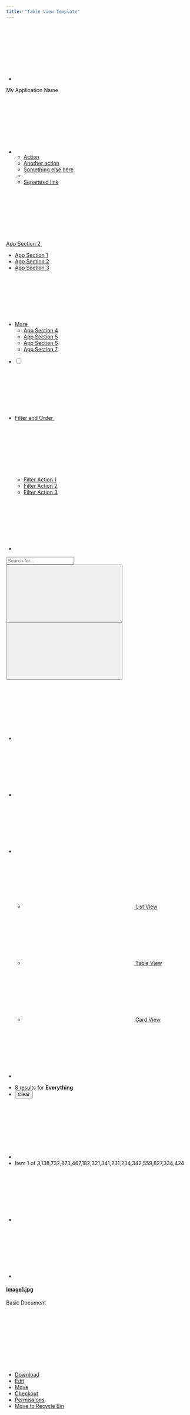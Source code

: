 ```yaml
---
title: "Table View Template"
---
```


<nav class="application-bar application-bar-dark navbar navbar-expand-md">
	<div class="container-fluid container-fluid-max-xl">
		<ul class="navbar-nav">
			<li class="nav-item">
				<a class="nav-link nav-link-monospaced" href="#1">
					<svg aria-hidden="true" class="lexicon-icon lexicon-icon-product-menu-closed">
						<use xlink:href="/images/icons/icons.svg#product-menu-closed" />
					</svg>
				</a>
			</li>
		</ul>
		<div class="navbar-title navbar-text-truncate">My Application Name</div>
		<ul class="navbar-nav">
			<li class="dropdown nav-item">
				<a aria-expanded="false" aria-haspopup="true" class="dropdown-toggle nav-link nav-link-monospaced" data-toggle="dropdown" href="#1" role="button">
					<svg aria-hidden="true" class="lexicon-icon lexicon-icon-ellipsis-v">
						<use xlink:href="/images/icons/icons.svg#ellipsis-v" />
					</svg>
				</a>
				<ul aria-labelledby="navbarDropdownMenuLink" class="dropdown-menu dropdown-menu-right">
					<li><a class="dropdown-item" href="#1">Action</a></li>
					<li><a class="dropdown-item" href="#1">Another action</a></li>
					<li><a class="dropdown-item" href="#1">Something else here</a></li>
					<li class="dropdown-divider"></li>
					<li><a class="dropdown-item" href="#1">Separated link</a></li>
				</ul>
			</li>
		</ul>
	</div>
</nav>

<nav class="navbar navbar-collapse-absolute navbar-expand-md navbar-underline navigation-bar navigation-bar-secondary">
	<div class="container-fluid container-fluid-max-xl">
		<a aria-controls="navigationBarCollapse01" aria-expanded="false" aria-label="Toggle Navigation" class="collapsed navbar-toggler navbar-toggler-link" data-toggle="collapse" href="#navigationBarCollapse01" role="button">
			<span class="navbar-text-truncate">App Section 2</span>
			<svg aria-hidden="true" class="lexicon-icon lexicon-icon-caret-bottom">
				<use xlink:href="/images/icons/icons.svg#caret-bottom" />
			</svg>
		</a>
		<div class="collapse navbar-collapse" id="navigationBarCollapse01">
			<div class="container-fluid container-fluid-max-xl">
				<ul class="navbar-nav">
					<li class="nav-item">
						<a class="nav-link" href="#1">
							<span class="navbar-text-truncate">App Section 1</span>
						</a>
					</li>
					<li aria-label="Current Page" class="nav-item">
						<a class="active nav-link" href="#1">
							<span class="navbar-text-truncate">App Section 2</span>
						</a>
					</li>
					<li class="nav-item">
						<a class="nav-link" href="#1">
							<span class="navbar-text-truncate">App Section 3</span>
						</a>
					</li>
					<li class="dropdown nav-item show-dropdown-on-collapse">
						<a aria-expanded="false" aria-haspopup="true" class="dropdown-toggle nav-link" data-toggle="dropdown" href="#1" role="button">
							<span class="navbar-text-truncate">More</span>
							<svg aria-hidden="true" class="lexicon-icon lexicon-icon-caret-bottom">
								<use xlink:href="/images/icons/icons.svg#caret-bottom" />
							</svg>
						</a>
						<ul aria-labelledby="" class="dropdown-menu">
							<li><a class="dropdown-item" href="#1">App Section 4</a></li>
							<li><a class="dropdown-item" href="#1">App Section 5</a></li>
							<li><a class="dropdown-item" href="#1">App Section 6</a></li>
							<li><a class="dropdown-item" href="#1">App Section 7</a></li>
						</ul>
					</li>
				</ul>
			</div>
		</div>
	</div>
</nav>

<nav class="management-bar management-bar-light navbar navbar-expand-md">
	<div class="container-fluid container-fluid-max-xl">
		<ul class="navbar-nav">
			<li class="nav-item">
				<div class="custom-control custom-checkbox">
					<label>
						<input class="custom-control-input" type="checkbox">
						<span class="custom-control-label"></span>
					</label>
				</div>
			</li>
			<li class="dropdown nav-item">
				<a aria-expanded="false" class="dropdown-toggle nav-link navbar-breakpoint-down-d-none" data-toggle="dropdown" href="#1" role="button">
					<span class="navbar-text-truncate">Filter and Order</span>
					<svg aria-hidden="true" class="lexicon-icon lexicon-icon-caret-bottom">
						<use xlink:href="/images/icons/icons.svg#caret-bottom" />
					</svg>
				</a>
				<a aria-expanded="false" class="nav-link nav-link-monospaced dropdown-toggle navbar-breakpoint-d-none" data-toggle="dropdown" href="#1" role="button">
					<svg aria-hidden="true" class="lexicon-icon lexicon-icon-filter">
						<use xlink:href="/images/icons/icons.svg#filter" />
					</svg>
				</a>
				<ul class="dropdown-menu">
					<li><a class="dropdown-item" href="#1">Filter Action 1</a></li>
					<li><a class="dropdown-item" href="#1">Filter Action 2</a></li>
					<li><a class="dropdown-item" href="#1">Filter Action 3</a></li>
				</ul>
			</li>
			<li class="nav-item">
				<a class="nav-link nav-link-monospaced order-arrow-up-active" href="#1">
					<svg aria-hidden="true" class="lexicon-icon lexicon-icon-order-arrow">
						<use xlink:href="/images/icons/icons.svg#order-arrow" />
					</svg>
				</a>
			</li>
		</ul>
		<div class="navbar-form navbar-form-autofit navbar-overlay navbar-overlay-sm-down">
			<div class="container-fluid container-fluid-max-xl">
				<form role="search">
					<div class="input-group">
						<div class="input-group-item">
							<input class="form-control input-group-inset input-group-inset-after" placeholder="Search for..." type="text">
							<span class="input-group-inset-item input-group-inset-item-after">
								<button class="btn btn-unstyled" type="submit">
									<svg aria-hidden="true" class="lexicon-icon lexicon-icon-search">
										<use xlink:href="/images/icons/icons.svg#search" />
									</svg>
								</button>
								<button class="btn btn-unstyled d-none" type="button">
									<svg aria-hidden="true" class="lexicon-icon lexicon-icon-times">
										<use xlink:href="/images/icons/icons.svg#times" />
									</svg>
								</button>
							</span>
						</div>
					</div>
				</form>
			</div>
		</div>
		<ul class="navbar-nav">
			<li class="nav-item navbar-breakpoint-d-none">
				<a class="nav-link nav-link-monospaced clay-site-open-overlay-sm-down" href="#1">
					<svg aria-hidden="true" class="lexicon-icon lexicon-icon-search">
						<use xlink:href="/images/icons/icons.svg#search" />
					</svg>
				</a>
			</li>
			<li class="nav-item">
				<a class="nav-link nav-link-monospaced" href="#uniqueSidenavCollapseId1" id="uniqueSidenavToggler1" role="button">
					<svg aria-hidden="true" class="lexicon-icon lexicon-icon-info-circle-open">
						<use xlink:href="/images/icons/icons.svg#info-circle-open" />
					</svg>
				</a>
			</li>
			<li class="dropdown nav-item">
				<a aria-expanded="false" class="dropdown-toggle nav-link nav-link-monospaced" data-toggle="dropdown" href="#1" role="button">
					<svg aria-hidden="true" class="lexicon-icon lexicon-icon-table">
						<use xlink:href="/images/icons/icons.svg#table" />
					</svg>
				</a>
				<ul class="dropdown-menu dropdown-menu-right dropdown-menu-indicator-start">
					<li>
						<a class="dropdown-item" href="#1">
							<span class="dropdown-item-indicator">
								<svg aria-hidden="true" class="lexicon-icon lexicon-icon-list">
									<use xlink:href="/images/icons/icons.svg#list" />
								</svg>
							</span>
							List View
						</a>
					</li>
					<li>
						<a class="active dropdown-item" href="#1">
							<span class="dropdown-item-indicator">
								<svg aria-hidden="true" class="lexicon-icon lexicon-icon-table">
									<use xlink:href="/images/icons/icons.svg#table" />
								</svg>
							</span>
							Table View
						</a>
					</li>
					<li>
						<a class="dropdown-item" href="#1">
							<span class="dropdown-item-indicator">
								<svg aria-hidden="true" class="lexicon-icon lexicon-icon-cards2">
									<use xlink:href="/images/icons/icons.svg#cards2" />
								</svg>
							</span>
							Card View
						</a>
					</li>
				</ul>
			</li>
			<li class="nav-item">
				<a class="btn btn-primary nav-btn nav-btn-monospaced navbar-breakpoint-down-d-none" href="#1">
					<svg aria-hidden="true" class="lexicon-icon lexicon-icon-plus">
						<use xlink:href="/images/icons/icons.svg#plus" />
					</svg>
				</a>
			</li>
		</ul>
	</div>
</nav>

<nav class="tbar subnav-tbar subnav-tbar-primary">
	<div class="container-fluid container-fluid-max-xl">
		<ul class="tbar-nav">
			<li class="tbar-item tbar-item-expand">
				<div class="tbar-section">
					<span class="component-text text-truncate-inline">
						<span class="text-truncate">8 results for <strong>Everything</strong></span>
					</span>
				</div>
			</li>
			<li class="tbar-item">
				<button class="btn btn-unstyled component-link tbar-link" type="button">Clear</button>
			</li>
		</ul>
	</div>
</nav>

<div class="closed sidenav-container" id="uniqueSidenavCollapseId1">
	<div class="sidenav-menu-slider">
		<div class="sidebar sidebar-light sidenav-menu">
			<nav class="component-tbar tbar">
				<div class="container-fluid">
					<ul class="tbar-nav">
						<li class="tbar-item">
							<a class="component-action disabled" href="#disabled" role="button" tabindex="-1">
								<svg aria-hidden="true" class="lexicon-icon lexicon-icon-angle-left">
									<use xlink:href="/images/icons/icons.svg#angle-left" />
								</svg>
							</a>
						</li>
						<li class="tbar-item tbar-item-expand">
							<div class="tbar-section">
								<span class="text-truncate-inline">
									<span class="text-truncate">Item 1 of 3,138,732,873,467,182,321,341,231,234,342,559,827,334,424</span>
								</span>
							</div>
						</li>
						<li class="tbar-item">
							<a class="component-action" href="#1" role="button">
								<svg aria-hidden="true" class="lexicon-icon lexicon-icon-angle-right">
									<use xlink:href="/images/icons/icons.svg#angle-right" />
								</svg>
							</a>
						</li>
						<li class="tbar-item">
							<a class="component-action sidenav-close" href="#1" role="button">
								<svg aria-hidden="true" class="lexicon-icon lexicon-icon-times">
									<use xlink:href="/images/icons/icons.svg#times" />
								</svg>
							</a>
						</li>
					</ul>
				</div>
			</nav>
			<div class="sidebar-header">
				<div class="autofit-row sidebar-section">
					<div class="autofit-col autofit-col-expand">
						<h4 class="component-title">
							<span class="text-truncate-inline">
								<a class="text-truncate" href="#1">Image1.jpg</a>
							</span>
						</h4>
						<p class="component-subtitle">Basic Document</p>
					</div>
					<div class="autofit-col">
						<div class="dropdown dropdown-action">
							<a aria-expanded="false" aria-haspopup="true" class="component-action dropdown-toggle" data-toggle="dropdown" href="#1" role="button">
								<svg aria-hidden="true" class="lexicon-icon lexicon-icon-ellipsis-v">
									<use xlink:href="/images/icons/icons.svg#ellipsis-v" />
								</svg>
							</a>
							<ul class="dropdown-menu">
								<li><a class="dropdown-item" href="#1" role="button">Download</a></li>
								<li><a class="dropdown-item" href="#1">Edit</a></li>
								<li><a class="dropdown-item" href="#1">Move</a></li>
								<li><a class="dropdown-item" href="#1" role="button">Checkout</a></li>
								<li><a class="dropdown-item" href="#1">Permissions</a></li>
								<li><a class="dropdown-item" href="#1" role="button">Move to Recycle Bin</a></li>
							</ul>
						</div>
					</div>
				</div>
			</div>
			<div class="sidebar-body">
				<nav class="component-navigation-bar navbar navigation-bar navbar-collapse-absolute navbar-expand-md navbar-underline">
					<a aria-controls="sidebarLightCollapse00" aria-expanded="false" aria-label="Toggle Navigation" class="collapsed navbar-toggler navbar-toggler-link" data-toggle="collapse" href="#sidebarLightCollapse00" role="button">
						<span class="navbar-text-truncate">Details</span>
						<svg aria-hidden="true" class="lexicon-icon lexicon-icon-caret-bottom">
							<use xlink:href="/images/icons/icons.svg#caret-bottom" />
						</svg>
					</a>
					<div class="collapse navbar-collapse" id="sidebarLightCollapse00">
						<ul class="nav navbar-nav" role="tablist">
							<li class="nav-item">
								<a aria-controls="sidebarLightDetails" class="active nav-link" data-toggle="tab" href="#sidebarLightDetails" id="sidebarLightDetailsTab" role="tab">
									<span class="navbar-text-truncate">Details</span>
								</a>
							</li>
							<li class="nav-item">
								<a aria-controls="sidebarLightVersions" class="nav-link" data-toggle="tab" href="#sidebarLightVersions" id="sidebarLightVersionsTab" role="tab">
									<span class="navbar-text-truncate">Versions</span>
								</a>
							</li>
						</ul>
					</div>
				</nav>
				<div class="tab-content">
					<div aria-labelledby="sidebarLightDetailsTab" class="active fade show tab-pane" id="sidebarLightDetails" role="tabpanel">
						<div class="aspect-ratio aspect-ratio-16-to-9 sidebar-panel" style="margin-top:1.5rem;">
							<img alt="thumbnail" class="aspect-ratio-item-center-middle aspect-ratio-item-fluid" src="/images/DeathtoStock_Desk4.jpg">
							<div class="sticker sticker-bottom-left sticker-danger">JPG</div>
						</div>
						<dl class="sidebar-dl sidebar-section">
							<dt class="sidebar-dt">Url</dt>
							<dd class="sidebar-dd">
								<a href="#1">http://localhost:8080/documents/20140/</a>
							</dd>
							<dt class="sidebar-dt">Webdav Url</dt>
							<dd class="sidebar-dd">
								<a href="#1">http://localhost:8080/webdav/guest/</a>
							</dd>
							<dt class="sidebar-dt">Created</dt>
							<dd class="sidebar-dd">
								<a href="#1">Helen Smith</a>
							</dd>
							<dt class="sidebar-dt">Description</dt>
							<dd class="sidebar-dd">A picture of a person using a ruler and exacto knife to cut construction paper.</dd>
							<dt class="sidebar-dt">Size</dt>
							<dd class="sidebar-dd">745KB</dd>
							<dt class="sidebar-dt">Extension</dt>
							<dd class="sidebar-dd">PNG</dd>
							<dt class="sidebar-dt">Version</dt>
							<dd class="sidebar-dd">2.0</dd>
							<dt class="sidebar-dt">Tags</dt>
							<dd class="sidebar-dd">
								<span class="label label-lg label-secondary">
									<span class="label-item label-item-expand">Tag One</span>
								</span>
								<span class="label label-lg label-secondary">
									<span class="label-item label-item-expand">Tag Two</span>
								</span>
								<span class="label label-lg label-secondary">
									<span class="label-item label-item-expand">Tag Three</span>
								</span>
								<span class="label label-lg label-secondary">
									<span class="label-item label-item-expand">Tag Four</span>
								</span>
								<span class="label label-lg label-secondary">
									<span class="label-item label-item-expand">Tag Five</span>
								</span>
								<span class="label label-lg label-secondary">
									<span class="label-item label-item-expand">Tag Six</span>
								</span>
								<span class="label label-lg label-secondary">
									<span class="label-item label-item-expand">Tag Seven</span>
								</span>
								<span class="label label-lg label-secondary">
									<span class="label-item label-item-expand">Tag Eight</span>
								</span>
							</dd>
							<dt class="sidebar-dt">Related Assets</dt>
							<dd class="sidebar-dd">
								<ul class="list-group sidebar-list-group">
									<li class="list-group-item list-group-item-flex">
										<div class="autofit-col">
											<div class="sticker sticker-secondary">
												<span class="inline-item">
													<svg aria-hidden="true" class="lexicon-icon lexicon-icon-folder">
														<use xlink:href="/images/icons/icons.svg#folder" />
													</svg>
												</span>
											</div>
										</div>
										<div class="autofit-col autofit-col-expand">
											<section class="autofit-section">
												<div class="list-group-title text-truncate-inline">
													<a class="text-truncate" href="#1">ReallySuperInsanelyJustIncrediblyLongAndTotallyNotPossibleWordButWeAreReallyTryingToCoverAllOurBasesHereJustInCaseSomeoneIsNutsAsPerUsual</a>
												</div>
											</section>
										</div>
									</li>
									<li class="list-group-item list-group-item-flex">
										<div class="autofit-col">
											<div class="sticker sticker-secondary">
												<span class="inline-item">
													<svg aria-hidden="true" class="lexicon-icon lexicon-icon-folder">
														<use xlink:href="/images/icons/icons.svg#folder" />
													</svg>
												</span>
											</div>
										</div>
										<div class="autofit-col autofit-col-expand">
											<section class="autofit-section">
												<div class="list-group-title text-truncate-inline">
													<a class="text-truncate" href="#1">Surf Blog Entry Two</a>
												</div>
											</section>
										</div>
									</li>
								</ul>
							</dd>
						</dl>
					</div>
					<div aria-labelledby="sidebarLightVersionsTab" class="fade tab-pane" id="sidebarLightVersions" role="tabpanel">
						<ul class="list-group sidebar-list-group">
							<li class="list-group-item list-group-item-flex">
								<div class="autofit-col autofit-col-expand">
									<div class="list-group-title">Version 1.2</div>
									<div class="list-group-subtitle">By Helen, on 8/31/17 9:15am</div>
									<div class="list-group-subtext">No Change Log</div>
								</div>
								<div class="autofit-col">
									<div class="dropdown dropdown-action">
										<a aria-expanded="false" aria-haspopup="true" class="component-action dropdown-toggle" data-toggle="dropdown" href="#1" id="sidebarLightListDropdownId01" role="button">
											<svg aria-hidden="true" class="lexicon-icon lexicon-icon-ellipsis-v">
												<use xlink:href="/images/icons/icons.svg#ellipsis-v" />
											</svg>
										</a>
										<ul aria-labelledBy="sidebarLightListDropdownId01" class="dropdown-menu">
											<li><a class="dropdown-item" href="#1" role="button">Download</a></li>
											<li><a class="dropdown-item" href="#1">Edit</a></li>
											<li><a class="dropdown-item" href="#1">Move</a></li>
											<li><a class="dropdown-item" href="#1" role="button">Checkout</a></li>
											<li><a class="dropdown-item" href="#1">Permissions</a></li>
											<li><a class="dropdown-item" href="#1" role="button">Move to Recycle Bin</a></li>
										</ul>
									</div>
								</div>
							</li>
							<li class="list-group-item list-group-item-flex">
								<div class="autofit-col autofit-col-expand">
									<div class="list-group-title">Version 1.1</div>
									<div class="list-group-subtitle">By Helen, on 8/31/17 8:00am</div>
									<div class="list-group-subtext">No Change Log</div>
								</div>
								<div class="autofit-col">
									<div class="dropdown dropdown-action">
										<a aria-expanded="false" aria-haspopup="true" class="component-action dropdown-toggle" data-toggle="dropdown" href="#1" id="sidebarLightListDropdownId02" role="button">
											<svg aria-hidden="true" class="lexicon-icon lexicon-icon-ellipsis-v">
												<use xlink:href="/images/icons/icons.svg#ellipsis-v" />
											</svg>
										</a>
										<ul aria-labelledBy="sidebarLightListDropdownId02" class="dropdown-menu">
											<li><a class="dropdown-item" href="#1" role="button">Download</a></li>
											<li><a class="dropdown-item" href="#1">Edit</a></li>
											<li><a class="dropdown-item" href="#1">Move</a></li>
											<li><a class="dropdown-item" href="#1" role="button">Checkout</a></li>
											<li><a class="dropdown-item" href="#1">Permissions</a></li>
											<li><a class="dropdown-item" href="#1" role="button">Move to Recycle Bin</a></li>
										</ul>
									</div>
								</div>
							</li>
						</ul>
					</div>
				</div>
			</div>
		</div>
	</div>
	<div class="container-fluid container-fluid-max-xl container-no-gutters-sm-down container-view sidenav-content">
		<form>
			<div class="table-responsive">
				<table class="show-quick-actions-on-hover table table-autofit table-nowrap table-list">
					<thead>
						<tr>
							<th></th>
							<th class="table-cell-expand table-head-title">
								<span class="inline-item inline-item-before">
									<a href="#1">
										<svg aria-hidden="true" class="lexicon-icon lexicon-icon-drag">
											<use xlink:href="/images/icons/icons.svg#drag" />
										</svg>
									</a></span><a class="inline-item text-truncate-inline" href="#1"><span class="text-truncate" title="ReallySuperInsanelyJustIncrediblyLongAndTotallyNotPossibleWordButWeAreReallyTryingToCoverAllOurBasesHereJustInCaseSomeoneIsNutsAsPerUsual">ReallySuperInsanelyJustIncrediblyLongAndTotallyNotPossibleWordButWeAreReallyTryingToCoverAllOurBasesHereJustInCaseSomeoneIsNutsAsPerUsual</span><span class="inline-item inline-item-after">
										<svg aria-hidden="true" class="lexicon-icon lexicon-icon-order-arrow-down">
											<use xlink:href="/images/icons/icons.svg#order-arrow-down" />
										</svg>
									</span>
								</a>
							</th>
							<th><span class="inline-item">Size</span></th>
							<th><span class="inline-item">Status</span></th>
							<th><span class="inline-item">Creation Date</span></th>
							<th><span class="inline-item">Modification Date</span></th>
							<th></th>
						</tr>
					</thead>
					<tbody>
						<tr>
							<td>
								<div class="custom-control custom-checkbox">
									<label>
										<input class="custom-control-input" type="checkbox">
										<span class="custom-control-label"></span>
									</label>
								</div>
							</td>
							<td class="table-cell-expand">
								<div class="autofit-row">
									<div class="autofit-col">
										<span class="sticker sticker-danger">PNG</span>
									</div>
									<div class="autofit-col autofit-col-expand">
										<div class="table-list-title">
											<span class="text-truncate-inline">
												<span class="text-truncate" title="Wings eu, pumpkin spice robusta, kopi-luwak mocha caffeine froth grounds.">Wings eu, pumpkin spice robusta, kopi-luwak mocha caffeine froth grounds.</span>
											</span>
										</div>
									</div>
								</div>
							</td>
							<td>700KB</td>
							<td>
								<span class="label label-success">
									<span class="label-item label-item-expand">Approved</span>
								</span>
							</td>
							<td>6 days ago</td>
							<td>4 days ago</td>
							<td>
								<div class="quick-action-menu">
									<a class="component-action quick-action-item" href="#1">
										<svg aria-hidden="true" class="lexicon-icon lexicon-icon-trash">
											<use xlink:href="/images/icons/icons.svg#trash" />
										</svg>
									</a>
									<a class="component-action quick-action-item" href="#1">
										<svg aria-hidden="true" class="lexicon-icon lexicon-icon-download">
											<use xlink:href="/images/icons/icons.svg#download" />
										</svg>
									</a>
									<a class="component-action quick-action-item" href="#1">
										<svg aria-hidden="true" class="lexicon-icon lexicon-icon-expand">
											<use xlink:href="/images/icons/icons.svg#expand" />
										</svg>
									</a>
								</div>
								<div class="dropdown dropdown-action">
									<a aria-expanded="false" aria-haspopup="true" class="component-action dropdown-toggle" data-toggle="dropdown" href="#1" id="dropdownAction1" role="button">
										<svg aria-hidden="true" class="lexicon-icon lexicon-icon-ellipsis-v">
											<use xlink:href="/images/icons/icons.svg#ellipsis-v" />
										</svg>
									</a>
									<ul aria-labelledby="" class="dropdown-menu dropdown-menu-right">
										<li><a class="dropdown-item" href="#1">Remove</a></li>
										<li><a class="dropdown-item" href="#1">Download</a></li>
										<li><a class="dropdown-item" href="#1">Checkout</a></li>
									</ul>
								</div>
							</td>
						</tr>
					</tbody>
				</table>
			</div>
		</form>
		<div class="alert alert-warning">
			Because of the dynamic nature of content in tables, we left it to the developer to size and align columns inside tables. Add a unique class to each column and use min-width / max-width to space the tables to your specific requirements.
		</div>
		<div class="table-responsive">
			<table class="show-quick-actions-on-hover table table-autofit table-nowrap table-list">
				<thead>
					<tr>
						<th></th>
						<th class="table-cell-expand table-head-title">
							<span class="inline-item inline-item-before">
								<a href="#1">
									<svg aria-hidden="true" class="lexicon-icon lexicon-icon-drag">
										<use xlink:href="/images/icons/icons.svg#drag" />
									</svg>
								</a>
							</span><a class="inline-item text-truncate-inline" href="#1"><span class="text-truncate" title="Title">Title</span><span class="inline-item inline-item-after">
									<svg aria-hidden="true" class="lexicon-icon lexicon-icon-order-arrow-up">
										<use xlink:href="/images/icons/icons.svg#order-arrow-up" />
									</svg>
								</span>
							</a>
						</th>
						<th><span class="inline-item">Status</span></th>
						<th><span class="inline-item">Items</span></th>
						<th><span class="inline-item">Start Date</span></th>
						<th><span class="inline-item">Duration</span></th>
						<th></th>
						<th></th>
					</tr>
				</thead>
				<tbody>
					<tr class="table-divider">
						<td colspan="8">In Progress</td>
					</tr>
					<tr>
						<td>
							<div class="custom-control custom-checkbox">
								<label>
									<input class="custom-control-input" type="checkbox">
									<span class="custom-control-label"></span>
								</label>
							</div>
						</td>
						<td class="table-cell-expand">
							<div class="autofit-row">
								<div class="autofit-col">
									<span class="sticker sticker-circle sticker-danger">MT</span>
								</div>
								<div class="autofit-col autofit-col-expand">
									<div class="table-list-title">
										<a class="text-truncate-inline" href="#1">
											<span class="text-truncate" title="Publication Title">Publication Title</span>
										</a>
									</div>
								</div>
							</div>
						</td>
						<td>
							<span class="label label-warning">
								<span class="label-item label-item-expand">In Progress</span>
							</span>
						</td>
						<td>100,000</td>
						<td>2017.11.24 - 17:15</td>
						<td>4 minutes</td>
						<td>
							<div class="progress-group">
								<div class="progress">
									<div aria-valuenow="30" aria-valuemin="0" aria-valuemax="100" class="progress-bar" role="progressbar" style="width: 30%;"></div>
								</div>
								<div class="progress-group-addon">30%</div>
							</div>
						</td>
						<td>
							<div class="quick-action-menu">
								<a class="component-action quick-action-item" href="#1">
									<svg aria-hidden="true" class="lexicon-icon lexicon-icon-trash">
										<use xlink:href="/images/icons/icons.svg#trash" />
									</svg>
								</a>
								<a class="component-action quick-action-item" href="#1">
									<svg aria-hidden="true" class="lexicon-icon lexicon-icon-download">
										<use xlink:href="/images/icons/icons.svg#download" />
									</svg>
								</a>
								<a class="component-action quick-action-item" href="#1">
									<svg aria-hidden="true" class="lexicon-icon lexicon-icon-expand">
										<use xlink:href="/images/icons/icons.svg#expand" />
									</svg>
								</a>
							</div>
							<div class="dropdown dropdown-action">
								<a aria-expanded="false" aria-haspopup="true" class="component-action dropdown-toggle" data-toggle="dropdown" href="#1" id="dropdownAction1" role="button">
									<svg aria-hidden="true" class="lexicon-icon lexicon-icon-ellipsis-v">
										<use xlink:href="/images/icons/icons.svg#ellipsis-v" />
									</svg>
								</a>
								<ul aria-labelledby="" class="dropdown-menu dropdown-menu-right">
									<li><a class="dropdown-item" href="#1">Remove</a></li>
									<li><a class="dropdown-item" href="#1">Download</a></li>
									<li><a class="dropdown-item" href="#1">Checkout</a></li>
								</ul>
							</div>
						</td>
					</tr>
				</tbody>
			</table>
		</div>
	</div>
<div>